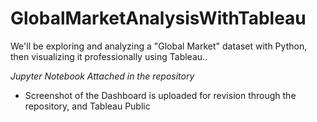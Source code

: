 # GlobalMarketAnalysisWithTableau


We'll be exploring and analyzing a "Global Market" dataset with Python, then visualizing it professionally using Tableau..

_Jupyter Notebook Attached in the repository_

- Screenshot of the Dashboard is uploaded for revision through the repository, and Tableau Public


